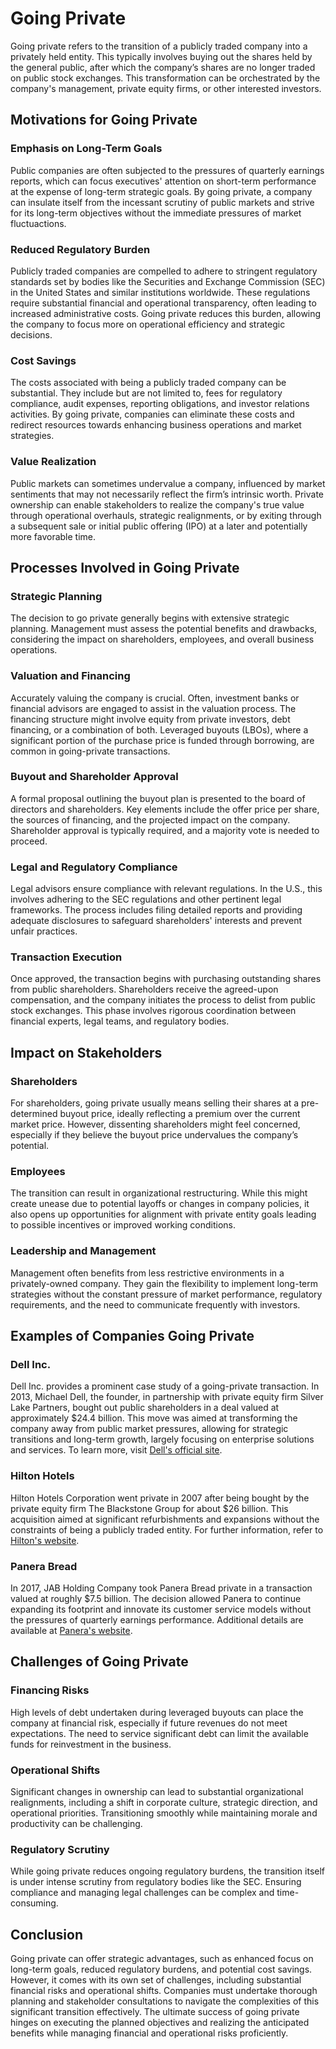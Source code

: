 # Going Private

Going private refers to the transition of a publicly traded company into a privately held entity. This typically involves buying out the shares held by the general public, after which the company’s shares are no longer traded on public stock exchanges. This transformation can be orchestrated by the company's management, private equity firms, or other interested investors.

## Motivations for Going Private

### Emphasis on Long-Term Goals
Public companies are often subjected to the pressures of quarterly earnings reports, which can focus executives' attention on short-term performance at the expense of long-term strategic goals. By going private, a company can insulate itself from the incessant scrutiny of public markets and strive for its long-term objectives without the immediate pressures of market fluctuactions.

### Reduced Regulatory Burden
Publicly traded companies are compelled to adhere to stringent regulatory standards set by bodies like the Securities and Exchange Commission (SEC) in the United States and similar institutions worldwide. These regulations require substantial financial and operational transparency, often leading to increased administrative costs. Going private reduces this burden, allowing the company to focus more on operational efficiency and strategic decisions.

### Cost Savings
The costs associated with being a publicly traded company can be substantial. They include but are not limited to, fees for regulatory compliance, audit expenses, reporting obligations, and investor relations activities. By going private, companies can eliminate these costs and redirect resources towards enhancing business operations and market strategies.

### Value Realization
Public markets can sometimes undervalue a company, influenced by market sentiments that may not necessarily reflect the firm’s intrinsic worth. Private ownership can enable stakeholders to realize the company's true value through operational overhauls, strategic realignments, or by exiting through a subsequent sale or initial public offering (IPO) at a later and potentially more favorable time.

## Processes Involved in Going Private

### Strategic Planning
The decision to go private generally begins with extensive strategic planning. Management must assess the potential benefits and drawbacks, considering the impact on shareholders, employees, and overall business operations.

### Valuation and Financing
Accurately valuing the company is crucial. Often, investment banks or financial advisors are engaged to assist in the valuation process. The financing structure might involve equity from private investors, debt financing, or a combination of both. Leveraged buyouts (LBOs), where a significant portion of the purchase price is funded through borrowing, are common in going-private transactions.

### Buyout and Shareholder Approval
A formal proposal outlining the buyout plan is presented to the board of directors and shareholders. Key elements include the offer price per share, the sources of financing, and the projected impact on the company. Shareholder approval is typically required, and a majority vote is needed to proceed.

### Legal and Regulatory Compliance
Legal advisors ensure compliance with relevant regulations. In the U.S., this involves adhering to the SEC regulations and other pertinent legal frameworks. The process includes filing detailed reports and providing adequate disclosures to safeguard shareholders' interests and prevent unfair practices.

### Transaction Execution
Once approved, the transaction begins with purchasing outstanding shares from public shareholders. Shareholders receive the agreed-upon compensation, and the company initiates the process to delist from public stock exchanges. This phase involves rigorous coordination between financial experts, legal teams, and regulatory bodies.

## Impact on Stakeholders

### Shareholders
For shareholders, going private usually means selling their shares at a pre-determined buyout price, ideally reflecting a premium over the current market price. However, dissenting shareholders might feel concerned, especially if they believe the buyout price undervalues the company’s potential.

### Employees
The transition can result in organizational restructuring. While this might create unease due to potential layoffs or changes in company policies, it also opens up opportunities for alignment with private entity goals leading to possible incentives or improved working conditions.

### Leadership and Management
Management often benefits from less restrictive environments in a privately-owned company. They gain the flexibility to implement long-term strategies without the constant pressure of market performance, regulatory requirements, and the need to communicate frequently with investors.

## Examples of Companies Going Private

### Dell Inc.
Dell Inc. provides a prominent case study of a going-private transaction. In 2013, Michael Dell, the founder, in partnership with private equity firm Silver Lake Partners, bought out public shareholders in a deal valued at approximately $24.4 billion. This move was aimed at transforming the company away from public market pressures, allowing for strategic transitions and long-term growth, largely focusing on enterprise solutions and services. To learn more, visit [Dell's official site](https://www.dell.com).

### Hilton Hotels
Hilton Hotels Corporation went private in 2007 after being bought by the private equity firm The Blackstone Group for about $26 billion. This acquisition aimed at significant refurbishments and expansions without the constraints of being a publicly traded entity. For further information, refer to [Hilton's website](https://www.hilton.com).

### Panera Bread
In 2017, JAB Holding Company took Panera Bread private in a transaction valued at roughly $7.5 billion. The decision allowed Panera to continue expanding its footprint and innovate its customer service models without the pressures of quarterly earnings performance. Additional details are available at [Panera's website](https://www.panerabread.com).

## Challenges of Going Private

### Financing Risks
High levels of debt undertaken during leveraged buyouts can place the company at financial risk, especially if future revenues do not meet expectations. The need to service significant debt can limit the available funds for reinvestment in the business.

### Operational Shifts
Significant changes in ownership can lead to substantial organizational realignments, including a shift in corporate culture, strategic direction, and operational priorities. Transitioning smoothly while maintaining morale and productivity can be challenging.

### Regulatory Scrutiny
While going private reduces ongoing regulatory burdens, the transition itself is under intense scrutiny from regulatory bodies like the SEC. Ensuring compliance and managing legal challenges can be complex and time-consuming.

## Conclusion

Going private can offer strategic advantages, such as enhanced focus on long-term goals, reduced regulatory burdens, and potential cost savings. However, it comes with its own set of challenges, including substantial financial risks and operational shifts. Companies must undertake thorough planning and stakeholder consultations to navigate the complexities of this significant transition effectively. The ultimate success of going private hinges on executing the planned objectives and realizing the anticipated benefits while managing financial and operational risks proficiently.